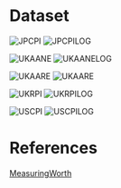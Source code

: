 Dataset
========
![JPCPI](https://raw.githubusercontent.com/zedoul/HistoricalCalculus/master/histcalc/data/plot_JP_CPI.png)
![JPCPILOG](https://raw.githubusercontent.com/zedoul/HistoricalCalculus/master/histcalc/data/plot_JP_CPI_log.png)

![UKAANE](https://raw.githubusercontent.com/zedoul/HistoricalCalculus/master/histcalc/data/plot_UK_AANE.png)
![UKAANELOG](https://raw.githubusercontent.com/zedoul/HistoricalCalculus/master/histcalc/data/plot_UK_AANE_log.png)

![UKAARE](https://raw.githubusercontent.com/zedoul/HistoricalCalculus/master/histcalc/data/plot_UK_AARE.png)
![UKAARE](https://raw.githubusercontent.com/zedoul/HistoricalCalculus/master/histcalc/data/plot_UK_AARE_log.png)

![UKRPI](https://raw.githubusercontent.com/zedoul/HistoricalCalculus/master/histcalc/data/plot_UK_RPI.png)
![UKRPILOG](https://raw.githubusercontent.com/zedoul/HistoricalCalculus/master/histcalc/data/plot_UK_RPI_log.png)

![USCPI](https://raw.githubusercontent.com/zedoul/HistoricalCalculus/master/histcalc/data/plot_US_CPI.png)
![USCPILOG](https://raw.githubusercontent.com/zedoul/HistoricalCalculus/master/histcalc/data/plot_US_CPI_log.png)



References
========
[MeasuringWorth](http://www.measuringworth.com/datasets/uswage/result.php)
